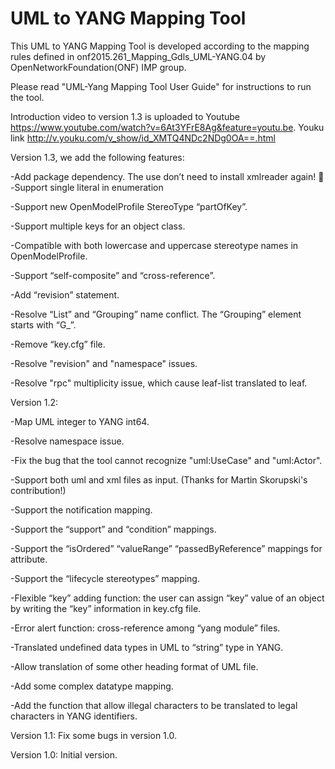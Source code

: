 # UML to YANG Mapping Tool
This UML to YANG Mapping Tool is developed according to the mapping rules defined in onf2015.261_Mapping_Gdls_UML-YANG.04 by OpenNetworkFoundation(ONF) IMP group. 

Please read "UML-Yang Mapping Tool User Guide" for instructions to run the tool.

Introduction video to version 1.3 is uploaded to Youtube https://www.youtube.com/watch?v=6At3YFrE8Ag&feature=youtu.be.
Youku link http://v.youku.com/v_show/id_XMTQ4NDc2NDg0OA==.html

Version 1.3, we add the following features:

-Add package dependency. The use don’t need to install xmlreader again!
	
-Support single literal in enumeration

-Support new OpenModelProfile StereoType “partOfKey”.

-Support multiple keys for an object class.

-Compatible with both lowercase and uppercase stereotype names in OpenModelProfile.

-Support “self-composite” and “cross-reference”.

-Add “revision” statement.

-Resolve “List” and “Grouping” name conflict. The “Grouping” element starts with “G_”.

-Remove “key.cfg” file.

-Resolve "revision" and "namespace" issues.

-Resolve "rpc" multiplicity issue, which cause leaf-list translated to leaf.


Version 1.2:

-Map UML integer to YANG int64.

-Resolve namespace issue.

-Fix the bug that the tool cannot recognize "uml:UseCase" and "uml:Actor".

-Support both uml and xml files as input. (Thanks for Martin Skorupski's contribution!) 

-Support the notification mapping.

-Support the “support” and “condition” mappings.

-Support the “isOrdered” “valueRange” “passedByReference” mappings for attribute.

-Support the “lifecycle stereotypes” mapping.

-Flexible “key” adding function: the user can assign “key” value of an object by writing the “key” information in key.cfg file.

-Error alert function: cross-reference among “yang module” files. 

-Translated undefined data types in UML to “string” type in YANG.

-Allow translation of some other heading format of UML file.

-Add some complex datatype mapping.

-Add the function that allow illegal characters to be translated to legal characters in YANG identifiers.

Version 1.1: Fix some bugs in version 1.0.

Version 1.0: Initial version.





